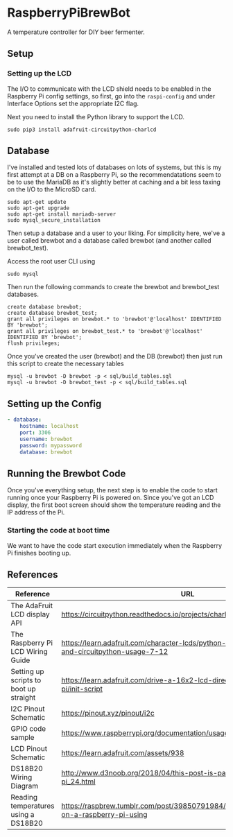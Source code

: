 # RaspberryPiBrewBot
A temperature controller for DIY beer fermenter. 

## Setup

### Setting up the LCD
The I/O to communicate with the LCD shield needs to be enabled in the Raspberry Pi config settings, 
so first, go into the ```raspi-config``` and under Interface Options set the appropriate I2C flag. 

Next you need to install the Python library to support the LCD.
```
sudo pip3 install adafruit-circuitpython-charlcd
```

## Database
I've installed and tested lots of databases on lots of systems, but this is my first attempt at a DB on 
a Raspberry Pi, so the recommendatations seem to be to use the MariaDB as it's slightly better at caching
and a bit less taxing on the I/O to the MicroSD card. 

```
sudo apt-get update
sudo apt-get upgrade
sudo apt-get install mariadb-server
sudo mysql_secure_installation
```

Then setup a database and a user to your liking. For simplicity here, we've a user called brewbot and a 
database called brewbot (and another called brewbot_test). 

Access the root user CLI using

```
sudo mysql
```

Then run the following commands to create the brewbot and brewbot_test databases.


```
create database brewbot;
create database brewbot_test;
grant all privileges on brewbot.* to 'brewbot'@'localhost' IDENTIFIED BY 'brewbot';
grant all privileges on brewbot_test.* to 'brewbot'@'localhost' IDENTIFIED BY 'brewbot';
flush privileges;
```

Once you've created the user (brewbot) and the DB (brewbot) then just run this script to create the necessary tables

```
mysql -u brewbot -D brewbot -p < sql/build_tables.sql 
mysql -u brewbot -D brewbot_test -p < sql/build_tables.sql 
```

## Setting up the Config
```yaml
- database:
    hostname: localhost
    port: 3306
    username: brewbot
    password: mypassword
    database: brewbot
```

## Running the Brewbot Code
Once you've everything setup, the next step is to enable the code to start running once your Raspberry Pi is powered on. 
Since you've got an LCD display, the first boot screen should show the temperature reading and the IP address of the Pi. 

### Starting the code at boot time
We want to have the code start execution immediately when the Raspberry Pi finishes booting up. 


## References

| Reference | URL |
| --- | --- |
| The AdaFruit LCD display API | https://circuitpython.readthedocs.io/projects/charlcd/en/latest/api.html |
| The Raspberry Pi LCD Wiring Guide | https://learn.adafruit.com/character-lcds/python-circuitpython#python-and-circuitpython-usage-7-12 |
| Setting up scripts to boot up straight | https://learn.adafruit.com/drive-a-16x2-lcd-directly-with-a-raspberry-pi/init-script |
| I2C Pinout Schematic | https://pinout.xyz/pinout/i2c |
| GPIO code sample | https://www.raspberrypi.org/documentation/usage/gpio/python/README.md |
| LCD Pinout Schematic | https://learn.adafruit.com/assets/938 | 
| DS18B20 Wiring Diagram | http://www.d3noob.org/2018/04/this-post-is-part-of-book-raspberry-pi_24.html |
| Reading temperatures using a DS18B20 | https://raspbrew.tumblr.com/post/39850791984/reading-temperatures-on-a-raspberry-pi-using | 

